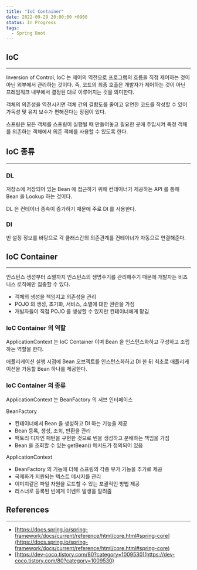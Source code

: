```yaml
---
title: "IoC Container"
date: 2022-09-29 20:00:00 +0900
status: In Progress
tags:
  - Spring Boot
---
```


## IoC

---

Inversion of Control, IoC 는 제어의 역전으로 프로그램의 흐름을 직접 제어하는 것이 아닌 외부에서 관리하는 것이다. 즉, 코드의 최종 호출은 개발자가 제어하는 것이 아닌 프레임워크 내부에서 결정된 대로 이루어지는 것을 의미한다.

객체의 의존성을 역전시키면 객체 간의 결합도를 줄이고 유연한 코드를 작성할 수 있어 가독성 및 유지 보수가 편해진다는 장점이 있다.

스프링은 모든 객체를 스프링이 실행될 때 만들어놓고 필요한 곳에 주입시켜 특정 객체를 의존하는 객체에서 의존 객체를 사용할 수 있도록 한다.

## IoC 종류

---

### DL

저장소에 저장되어 있는 Bean 에 접근하기 위해 컨테이너가 제공하는 API 를 통해 Bean 을 Lookup 하는 것이다.

DL 은 컨테이너 종속이 증가하기 때문에 주로 DI 를 사용한다.

### DI

빈 설정 정보를 바탕으로 각 클래스간의 의존관계를 컨테이너가 자동으로 연결해준다.

## IoC Container

---

인스턴스 생성부터 소멸까지 인스턴스의 생명주기를 관리해주기 때문에 개발자는 비즈니스 로직에만 집중할 수 있다.

- 객체의 생성을 책임지고 의존성을 관리
- POJO 의 생성, 초기화, 서비스, 소멸에 대한 권란을 가짐
- 개발자들이 직접 POJO 를 생성할 수 있지만 컨테이너에게 맡김

### IoC Container 의 역할

ApplicationContext 는 IoC Container 이며 Bean 을 인스턴스화하고 구성하고 조립하는 역할을 한다.

애플리케이션 실행 시점에 Bean 오브젝트를 인스턴스화하고 DI 한 뒤 최초로 애플리케이션을 가동할 Bean 하나를 제공한다.

### IoC Container 의 종류

ApplicationContext 는 BeanFactory 의 서브 인터페이스

BeanFactory

- 컨테이너에서 Bean 을 생성하고 DI 하는 기능을 제공
- Bean 등록, 생성, 조회, 반환을 관리
- 팩토리 디자인 패턴을 구현한 것으로 빈을 생성하고 분배하는 책임을 가짐
- Bean 을 조회할 수 있는 getBean() 메서드가 정의되어 있음

ApplicationContext

- BeanFactory 의 기능에 더해 스프링의 각종 부가 기능을 추가로 제공
- 국제화가 지원되는 텍스트 메시지를 관리
- 이미지같은 파일 자원을 로드할 수 있는 포괄적인 방법 제공
- 리스너로 등록된 빈에게 이벤트 발생을 알려줌

## References

---

- [https://docs.spring.io/spring-framework/docs/current/reference/html/core.html#spring-core](https://docs.spring.io/spring-framework/docs/current/reference/html/core.html#spring-core)
- [https://dev-coco.tistory.com/80?category=1009530](https://dev-coco.tistory.com/80?category=1009530)
